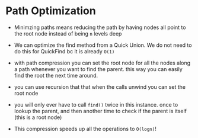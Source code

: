 # Path Optimization

- Minimzing paths means reducing the path by having nodes all point to the root node instead of being `n` levels deep

- We can optimize the find method from a Quick Union. We do not need to do this for QuickFind bc it is already `O(1)`

- with path compression you can set the root node for all the nodes along a path whenever you want to find the parent. this way you can easily find the root the next time around. 

- you can use recursion that that when the calls unwind you can set the root node

- you will only ever have to call `find()` twice in this instance. once to lookup the parent, and then another time to check if the parent is itself (this is a root node)

- This compression speeds up all the operations to `O(logn)`!